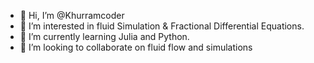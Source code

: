 - 👋 Hi, I’m @Khurramcoder
- 👀 I’m interested in fluid Simulation & Fractional Differential Equations.
- 🌱 I’m currently learning Julia and Python.
- 💞️ I’m looking to collaborate on fluid flow and simulations


<!---
Khurramcoder/Khurramcoder is a ✨ special ✨ repository because its `README.md` (this file) appears on your GitHub profile.
You can click the Preview link to take a look at your changes.
--->
